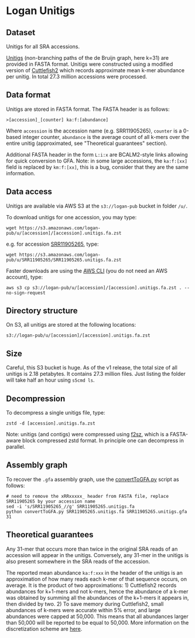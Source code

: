 # Logan Unitigs

## Dataset

Unitigs for all SRA accessions. 

[Unitigs](https://github.com/GATB/bcalm/blob/master/bidirected-graphs-in-bcalm2/bidirected-graphs-in-bcalm2.md#unitigs-and-compaction) (non-branching paths of the de Bruijn graph, here k=31) are provided in FASTA format. Unitigs were constructed using a modified version of [Cuttlefish2](https://github.com/rchikhi/cuttlefish/) which records approximate mean k-mer abundance per unitig. In total 27.3 million accessions were processed.

## Data format

Unitigs are stored in FASTA format. The FASTA header is as follows:

    >[accession]_[counter] ka:f:[abundance]

Where `accession` is the accession name (e.g. SRR11905265), `counter` is a 0-based integer counter, `abundance` is the average count of all k-mers over the entire unitig (approximated, see "Theoretical guarantees" section).

Additional FASTA header in the form `L:i:x` are BCALM2-style links allowing for quick conversion to GFA. Note: in some large accessions, the `ka:f:[xx]` field is replaced by `km:f:[xx]`, this is a bug, consider that they are the same information.

## Data access

Unitigs are available via AWS S3 at the `s3://logan-pub` bucket in folder `/u/`.

To download unitigs for one accession, you may type:

    wget https://s3.amazonaws.com/logan-pub/u/[accession]/[accession].unitigs.fa.zst 

e.g. for accession [SRR11905265](https://www.ncbi.nlm.nih.gov/sra/?term=SRR11905265), type:

    wget https://s3.amazonaws.com/logan-pub/u/SRR11905265/SRR11905265.unitigs.fa.zst 

Faster downloads are using the [AWS CLI](https://aws.amazon.com/cli/) (you do not need an AWS account), type:
    
    aws s3 cp s3://logan-pub/u/[accession]/[accession].unitigs.fa.zst . --no-sign-request

## Directory structure

On S3, all unitigs are stored at the following locations:

    s3://logan-pub/u/[accession]/[accession].unitigs.fa.zst

## Size

Careful, this S3 bucket is huge. As of the v1 release, the total size of all unitigs is 2.18 petabytes. It contains 27.3 million files. Just listing the folder will take half an hour using `s5cmd ls`.

## Decompression

To decompress a single unitigs file, type:

    zstd -d [accession].unitigs.fa.zst

Note: unitigs (and contigs) were compressed using [f2sz](https://github.com/asl/f2sz), which is a FASTA-aware block compressed zstd format. In principle one can decompress in parallel.

## Assembly graph

To recover the `.gfa` assembly graph, use the [convertToGFA.py](https://github.com/GATB/bcalm/blob/master/scripts/convertToGFA.py) script as follows:

    # need to remove the xRRxxxxx_ header from FASTA file, replace SRR11905265 by your accession name
    sed -i 's/SRR11905265_//g' SRR11905265.unitigs.fa
    python convertToGFA.py SRR11905265.unitigs.fa SRR11905265.unitigs.gfa 31


## Theoretical guarantees

Any 31-mer that occurs more than twice in the original SRA reads of an accession will appear in the unitigs. Conversely, any 31-mer in the unitigs is also present somewhere in the SRA reads of the accession. 

The reported mean abundance `ka:f:xxx` in the header of the unitigs is an approximation of how many reads each k-mer of that sequence occurs, on average. It is the product of two approximations: 1) Cuttlefish2 records abundances for k+1-mers and not k-mers, hence the abundance of a k-mer was obtained by summing all the abundances of the k+1-mers it appears in, then divided by two. 2) To save memory during Cuttlefish2, small abundances of k-mers were accurate within 5% error, and large abundances were capped at 50,000. This means that all abundances larger than 50,000 will be reported to be equal to 50,000. More information on the discretization scheme are [here](https://github.com/GATB/gatb-core/blob/b1a27642f873904838bef1b7d9224acdfb0c78fa/gatb-core/src/gatb/tools/collections/impl/MapMPHF.hpp#L84).
